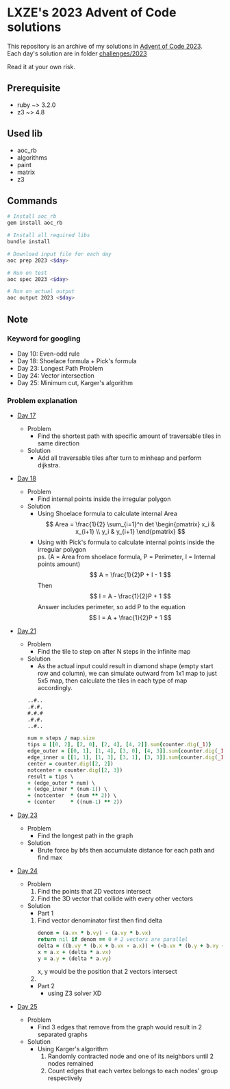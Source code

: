 # LXZE's 2023 Advent of Code solutions

[siteURL]: https://adventofcode.com/2023
[baseURL]: /challenges/2023

This repository is an archive of my solutions in [Advent of Code 2023][siteURL].  
Each day's solution are in folder [challenges/2023][baseURL]

Read it at your own risk.  

## Prerequisite
- ruby ~> 3.2.0 
- z3 ~> 4.8


## Used lib
- aoc_rb
- algorithms
- paint
- matrix
- z3

## Commands
```bash
# Install aoc_rb
gem install aoc_rb

# Install all required libs
bundle install

# Download input file for each day
aoc prep 2023 <$day>

# Run on test
aoc spec 2023 <$day>

# Run on actual output
aoc output 2023 <$day>

```

## Note 
### Keyword for googling 
- Day 10: Even-odd rule
- Day 18: Shoelace formula + Pick's formula
- Day 23: Longest Path Problem
- Day 24: Vector intersection
- Day 25: Minimum cut, Karger's algorithm

### Problem explanation
- [Day 17](/challenges/2023/17/solution.rb)
	- Problem
		- Find the shortest path with specific amount of traversable tiles in same direction
	- Solution
		- Add all traversable tiles after turn to minheap and perform dijkstra.

- [Day 18](/challenges/2023/18/solution.rb)
	- Problem
		- Find internal points inside the irregular polygon
	- Solution
		- Using Shoelace formula to calculate internal Area  
				$$
				Area = \frac{1}{2} \sum_{i=1}^n det \begin{pmatrix} x_i & x_{i+1} \\
				y_i & y_{i+1}
				\end{pmatrix}
				$$  
		- Using with Pick's formula to calculate internal points inside the irregular polygon  
			ps. (A = Area from shoelace formula, P = Perimeter, I = Internal points amount)  
				$$ A = \frac{1}{2}P + I - 1 $$
			Then
				$$ I = A - \frac{1}{2}P + 1 $$
			Answer includes perimeter, so add P to the equation  
				$$ I = A + \frac{1}{2}P + 1 $$

- [Day 21](/challenges/2023/21/solution.rb)
	- Problem
		- Find the tile to step on after N steps in the infinite map
	- Solution  
		- As the actual input could result in diamond shape (empty start row and column), we can simulate outward from 1x1 map to just 5x5 map, then calculate the tiles in each type of map accordingly.
		```txt
		..#..
		.#.#.
		#.#.#
		.#.#.
		..#..
		```
		```ruby
		num = steps / map.size
		tips = [[0, 2], [2, 0], [2, 4], [4, 2]].sum{counter.dig(_1)}
		edge_outer = [[0, 1], [1, 4], [3, 0], [4, 3]].sum{counter.dig(_1)}
		edge_inner = [[1, 1], [1, 3], [3, 1], [3, 3]].sum{counter.dig(_1)}
		center = counter.dig([2, 2])
		notcenter = counter.dig([2, 3])
		result = tips \
		+ (edge_outer * num) \
		+ (edge_inner * (num-1)) \
		+ (notcenter  * (num ** 2)) \
		+ (center     * ((num-1) ** 2))
		```

- [Day 23](/challenges/2023/23/solution.rb)
	- Problem
		- Find the longest path in the graph
	- Solution  
		- Brute force by bfs then accumulate distance for each path and find max

- [Day 24](/challenges/2023/24/solution.rb)
	- Problem
		1. Find the points that 2D vectors intersect
		2. Find the 3D vector that collide with every other vectors
	- Solution  
		- Part 1
		1. Find vector denominator first then find delta
			```ruby
			denom = (a.vx * b.vy) - (a.vy * b.vx)
			return nil if denom == 0 # 2 vectors are parallel
			delta = ((b.vy * (b.x + b.vx - a.x)) + (-b.vx * (b.y + b.vy - a.y))) / denom.to_f
			x = a.x + (delta * a.vx)
			y = a.y + (delta * a.vy)
			```
			x, y would be the position that 2 vectors intersect
		2. 
		- Part 2
			- using Z3 solver XD
		

- [Day 25](/challenges/2023/25/solution.rb)
	- Problem
		- Find 3 edges that remove from the graph would result in 2 separated graphs
	- Solution
		- Using Karger's algorithm
			1. Randomly contracted node and one of its neighbors until 2 nodes remained
			2. Count edges that each vertex belongs to each nodes' group respectively
